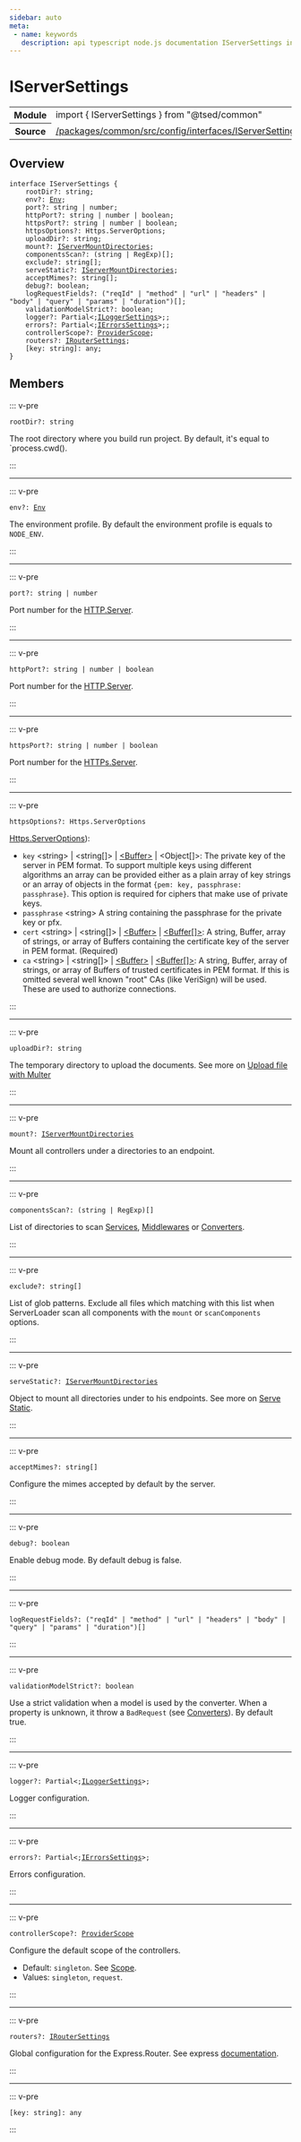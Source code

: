 ```yaml
---
sidebar: auto
meta:
 - name: keywords
   description: api typescript node.js documentation IServerSettings interface
---
```

# IServerSettings <Badge text="Interface" type="interface"/>
<!-- Summary -->
<section class="symbol-info"><table class="is-full-width"><tbody><tr><th>Module</th><td><div class="lang-typescript"><span class="token keyword">import</span> { IServerSettings }&nbsp;<span class="token keyword">from</span>&nbsp;<span class="token string">"@tsed/common"</span></div></td></tr><tr><th>Source</th><td><a href="https://github.com/Romakita/ts-express-decorators/blob/v5.0.2/packages/common/src/config/interfaces/IServerSettings.ts#L0-L0">/packages/common/src/config/interfaces/IServerSettings.ts</a></td></tr></tbody></table></section>

<!-- Overview -->
## Overview


<pre><code class="typescript-lang "><span class="token keyword">interface</span> IServerSettings <span class="token punctuation">{</span>
    rootDir?<span class="token punctuation">:</span> <span class="token keyword">string</span><span class="token punctuation">;</span>
    env?<span class="token punctuation">:</span> <a href="/api/core/interfaces/Env.html"><span class="token">Env</span></a><span class="token punctuation">;</span>
    port?<span class="token punctuation">:</span> <span class="token keyword">string</span> | <span class="token keyword">number</span><span class="token punctuation">;</span>
    httpPort?<span class="token punctuation">:</span> <span class="token keyword">string</span> | <span class="token keyword">number</span> | <span class="token keyword">boolean</span><span class="token punctuation">;</span>
    httpsPort?<span class="token punctuation">:</span> <span class="token keyword">string</span> | <span class="token keyword">number</span> | <span class="token keyword">boolean</span><span class="token punctuation">;</span>
    httpsOptions?<span class="token punctuation">:</span> Https.ServerOptions<span class="token punctuation">;</span>
    uploadDir?<span class="token punctuation">:</span> <span class="token keyword">string</span><span class="token punctuation">;</span>
    mount?<span class="token punctuation">:</span> <a href="/api/common/config/interfaces/IServerMountDirectories.html"><span class="token">IServerMountDirectories</span></a><span class="token punctuation">;</span>
    componentsScan?<span class="token punctuation">:</span> <span class="token punctuation">(</span><span class="token keyword">string</span> | RegExp<span class="token punctuation">)</span><span class="token punctuation">[</span><span class="token punctuation">]</span><span class="token punctuation">;</span>
    exclude?<span class="token punctuation">:</span> <span class="token keyword">string</span><span class="token punctuation">[</span><span class="token punctuation">]</span><span class="token punctuation">;</span>
    serveStatic?<span class="token punctuation">:</span> <a href="/api/common/config/interfaces/IServerMountDirectories.html"><span class="token">IServerMountDirectories</span></a><span class="token punctuation">;</span>
    acceptMimes?<span class="token punctuation">:</span> <span class="token keyword">string</span><span class="token punctuation">[</span><span class="token punctuation">]</span><span class="token punctuation">;</span>
    debug?<span class="token punctuation">:</span> <span class="token keyword">boolean</span><span class="token punctuation">;</span>
    logRequestFields?<span class="token punctuation">:</span> <span class="token punctuation">(</span>"reqId" | "method" | "url" | "headers" | "body" | "query" | "params" | "duration"<span class="token punctuation">)</span><span class="token punctuation">[</span><span class="token punctuation">]</span><span class="token punctuation">;</span>
    validationModelStrict?<span class="token punctuation">:</span> <span class="token keyword">boolean</span><span class="token punctuation">;</span>
    logger?<span class="token punctuation">:</span> Partial&lt<span class="token punctuation">;</span><a href="/api/common/config/interfaces/ILoggerSettings.html"><span class="token">ILoggerSettings</span></a>&gt<span class="token punctuation">;</span><span class="token punctuation">;</span>
    errors?<span class="token punctuation">:</span> Partial&lt<span class="token punctuation">;</span><a href="/api/common/config/interfaces/IErrorsSettings.html"><span class="token">IErrorsSettings</span></a>&gt<span class="token punctuation">;</span><span class="token punctuation">;</span>
    controllerScope?<span class="token punctuation">:</span> <a href="/api/di/interfaces/ProviderScope.html"><span class="token">ProviderScope</span></a><span class="token punctuation">;</span>
    routers?<span class="token punctuation">:</span> <a href="/api/common/config/interfaces/IRouterSettings.html"><span class="token">IRouterSettings</span></a><span class="token punctuation">;</span>
    <span class="token punctuation">[</span>key<span class="token punctuation">:</span> <span class="token keyword">string</span><span class="token punctuation">]</span><span class="token punctuation">:</span> <span class="token keyword">any</span><span class="token punctuation">;</span>
<span class="token punctuation">}</span></code></pre>



<!-- Members -->




## Members


::: v-pre

<div class="method-overview">
<pre><code class="typescript-lang ">rootDir?<span class="token punctuation">:</span> <span class="token keyword">string</span></code></pre>

</div>



The root directory where you build run project. By default, it's equal to `process.cwd().



:::



***



::: v-pre

<div class="method-overview">
<pre><code class="typescript-lang ">env?<span class="token punctuation">:</span> <a href="/api/core/interfaces/Env.html"><span class="token">Env</span></a></code></pre>

</div>



The environment profile. By default the environment profile is equals to `NODE_ENV`.



:::



***



::: v-pre

<div class="method-overview">
<pre><code class="typescript-lang ">port?<span class="token punctuation">:</span> <span class="token keyword">string</span> | <span class="token keyword">number</span></code></pre>

</div>



Port number for the [HTTP.Server](https://nodejs.org/api/http.html#http_class_http_server).



:::



***



::: v-pre

<div class="method-overview">
<pre><code class="typescript-lang ">httpPort?<span class="token punctuation">:</span> <span class="token keyword">string</span> | <span class="token keyword">number</span> | <span class="token keyword">boolean</span></code></pre>

</div>



Port number for the [HTTP.Server](https://nodejs.org/api/http.html#http_class_http_server).



:::



***



::: v-pre

<div class="method-overview">
<pre><code class="typescript-lang ">httpsPort?<span class="token punctuation">:</span> <span class="token keyword">string</span> | <span class="token keyword">number</span> | <span class="token keyword">boolean</span></code></pre>

</div>



Port number for the [HTTPs.Server](https://nodejs.org/api/https.html#https_class_https_server).



:::



***



::: v-pre

<div class="method-overview">
<pre><code class="typescript-lang ">httpsOptions?<span class="token punctuation">:</span> Https.ServerOptions</code></pre>

</div>



[Https.ServerOptions](https://nodejs.org/api/tls.html#tls_tls_createserver_options_secureconnectionlistener)):
- `key` &lt;string&gt; | &lt;string[]&gt; | [&lt;Buffer&gt;](https://nodejs.org/api/buffer.html#buffer_class_buffer) | &lt;Object[]&gt;: The private key of the server in PEM format. To support multiple keys using different algorithms an array can be provided either as a plain array of key strings or an array of objects in the format `{pem: key, passphrase: passphrase}`. This option is required for ciphers that make use of private keys.
- `passphrase` &lt;string&gt; A string containing the passphrase for the private key or pfx.
- `cert` &lt;string&gt; | &lt;string[]&gt; | [&lt;Buffer&gt;](https://nodejs.org/api/buffer.html#buffer_class_buffer) | [&lt;Buffer[]&gt;](https://nodejs.org/api/buffer.html#buffer_class_buffer): A string, Buffer, array of strings, or array of Buffers containing the certificate key of the server in PEM format. (Required)
- `ca` &lt;string&gt; | &lt;string[]&gt; | [&lt;Buffer&gt;](https://nodejs.org/api/buffer.html#buffer_class_buffer) | [&lt;Buffer[]&gt;](https://nodejs.org/api/buffer.html#buffer_class_buffer): A string, Buffer, array of strings, or array of Buffers of trusted certificates in PEM format. If this is omitted several well known "root" CAs (like VeriSign) will be used. These are used to authorize connections.



:::



***



::: v-pre

<div class="method-overview">
<pre><code class="typescript-lang ">uploadDir?<span class="token punctuation">:</span> <span class="token keyword">string</span></code></pre>

</div>



The temporary directory to upload the documents. See more on [Upload file with Multer](/tutorials/multer.md)



:::



***



::: v-pre

<div class="method-overview">
<pre><code class="typescript-lang ">mount?<span class="token punctuation">:</span> <a href="/api/common/config/interfaces/IServerMountDirectories.html"><span class="token">IServerMountDirectories</span></a></code></pre>

</div>



Mount all controllers under a directories to an endpoint.



:::



***



::: v-pre

<div class="method-overview">
<pre><code class="typescript-lang ">componentsScan?<span class="token punctuation">:</span> <span class="token punctuation">(</span><span class="token keyword">string</span> | RegExp<span class="token punctuation">)</span><span class="token punctuation">[</span><span class="token punctuation">]</span></code></pre>

</div>



List of directories to scan [Services](/docs/services.md), [Middlewares](/docs/middlewares.md) or [Converters](/docs/converters.md).



:::



***



::: v-pre

<div class="method-overview">
<pre><code class="typescript-lang ">exclude?<span class="token punctuation">:</span> <span class="token keyword">string</span><span class="token punctuation">[</span><span class="token punctuation">]</span></code></pre>

</div>



List of glob patterns. Exclude all files which matching with this list when ServerLoader scan all components with the `mount` or `scanComponents` options.



:::



***



::: v-pre

<div class="method-overview">
<pre><code class="typescript-lang ">serveStatic?<span class="token punctuation">:</span> <a href="/api/common/config/interfaces/IServerMountDirectories.html"><span class="token">IServerMountDirectories</span></a></code></pre>

</div>



Object to mount all directories under to his endpoints. See more on [Serve Static](/tutorials/serve-static-files.md).



:::



***



::: v-pre

<div class="method-overview">
<pre><code class="typescript-lang ">acceptMimes?<span class="token punctuation">:</span> <span class="token keyword">string</span><span class="token punctuation">[</span><span class="token punctuation">]</span></code></pre>

</div>



Configure the mimes accepted by default by the server.



:::



***



::: v-pre

<div class="method-overview">
<pre><code class="typescript-lang ">debug?<span class="token punctuation">:</span> <span class="token keyword">boolean</span></code></pre>

</div>



Enable debug mode. By default debug is false.



:::



***



::: v-pre

<div class="method-overview">
<pre><code class="typescript-lang deprecated ">logRequestFields?<span class="token punctuation">:</span> <span class="token punctuation">(</span>"reqId" | "method" | "url" | "headers" | "body" | "query" | "params" | "duration"<span class="token punctuation">)</span><span class="token punctuation">[</span><span class="token punctuation">]</span></code></pre>

</div>



:::



***



::: v-pre

<div class="method-overview">
<pre><code class="typescript-lang ">validationModelStrict?<span class="token punctuation">:</span> <span class="token keyword">boolean</span></code></pre>

</div>



Use a strict validation when a model is used by the converter.
When a property is unknown, it throw a `BadRequest` (see [Converters](/docs/converters.md)).
By default true.



:::



***



::: v-pre

<div class="method-overview">
<pre><code class="typescript-lang ">logger?<span class="token punctuation">:</span> Partial&lt<span class="token punctuation">;</span><a href="/api/common/config/interfaces/ILoggerSettings.html"><span class="token">ILoggerSettings</span></a>&gt<span class="token punctuation">;</span></code></pre>

</div>



Logger configuration.



:::



***



::: v-pre

<div class="method-overview">
<pre><code class="typescript-lang ">errors?<span class="token punctuation">:</span> Partial&lt<span class="token punctuation">;</span><a href="/api/common/config/interfaces/IErrorsSettings.html"><span class="token">IErrorsSettings</span></a>&gt<span class="token punctuation">;</span></code></pre>

</div>



Errors configuration.



:::



***



::: v-pre

<div class="method-overview">
<pre><code class="typescript-lang ">controllerScope?<span class="token punctuation">:</span> <a href="/api/di/interfaces/ProviderScope.html"><span class="token">ProviderScope</span></a></code></pre>

</div>



Configure the default scope of the controllers.

- Default: `singleton`. See [Scope](/docs/scope.md).
- Values: `singleton`, `request`.



:::



***



::: v-pre

<div class="method-overview">
<pre><code class="typescript-lang ">routers?<span class="token punctuation">:</span> <a href="/api/common/config/interfaces/IRouterSettings.html"><span class="token">IRouterSettings</span></a></code></pre>

</div>



Global configuration for the Express.Router. See express [documentation](http://expressjs.com/en/api.html#express.router).



:::



***



::: v-pre

<div class="method-overview">
<pre><code class="typescript-lang "><span class="token punctuation">[</span>key<span class="token punctuation">:</span> <span class="token keyword">string</span><span class="token punctuation">]</span><span class="token punctuation">:</span> <span class="token keyword">any</span></code></pre>

</div>



:::